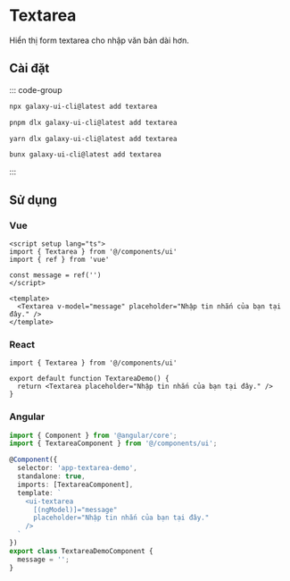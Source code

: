 # Textarea

Hiển thị form textarea cho nhập văn bản dài hơn.

<ComponentPreview name="TextareaDemo">
  <template #preview>
    <DemoContainer>
      <TextareaDemo />
    </DemoContainer>
  </template>
  <template #code>

::: code-group

```vue [Vue]
<script setup lang="ts">
import { Textarea } from '@/components/ui/textarea'
</script>

<template>
  <Textarea placeholder="Type your message here." />
</template>
```

```tsx [React]
import { Textarea } from "@/components/ui/textarea"

export default function App() {
  return <Textarea placeholder="Type your message here." />
}
```

```typescript [Angular]
import { Component } from '@angular/core';
import { TextareaComponent } from '@/components/ui/textarea';

@Component({
  selector: 'app-root',
  standalone: true,
  imports: [TextareaComponent],
  template: `<ui-textarea placeholder="Type your message here."></ui-textarea>`
})
export class AppComponent {}
```

:::

  </template>
</ComponentPreview>

## Cài đặt

::: code-group

```bash [npm]
npx galaxy-ui-cli@latest add textarea
```

```bash [pnpm]
pnpm dlx galaxy-ui-cli@latest add textarea
```

```bash [yarn]
yarn dlx galaxy-ui-cli@latest add textarea
```

```bash [bun]
bunx galaxy-ui-cli@latest add textarea
```

:::

## Sử dụng

### Vue

```vue
<script setup lang="ts">
import { Textarea } from '@/components/ui'
import { ref } from 'vue'

const message = ref('')
</script>

<template>
  <Textarea v-model="message" placeholder="Nhập tin nhắn của bạn tại đây." />
</template>
```

### React

```tsx
import { Textarea } from '@/components/ui'

export default function TextareaDemo() {
  return <Textarea placeholder="Nhập tin nhắn của bạn tại đây." />
}
```

### Angular

```typescript
import { Component } from '@angular/core';
import { TextareaComponent } from '@/components/ui';

@Component({
  selector: 'app-textarea-demo',
  standalone: true,
  imports: [TextareaComponent],
  template: `
    <ui-textarea
      [(ngModel)]="message"
      placeholder="Nhập tin nhắn của bạn tại đây."
    />
  `
})
export class TextareaDemoComponent {
  message = '';
}
```
